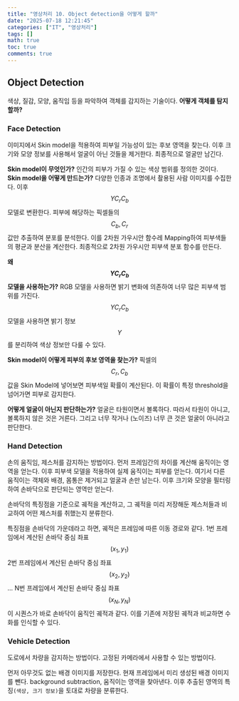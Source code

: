 ```yaml
---
title: "영상처리 10. Object detection을 어떻게 할까"
date: "2025-07-18 12:21:45"
categories: ["IT", "영상처리"]
tags: []
math: true
toc: true
comments: true
---
```


## Object Detection
색상, 질감, 모양, 움직임 등을 파악하여 객체를 감지하는 기술이다. **어떻게 객체를 탐지할까?**

### Face Detection
이미지에서 Skin model을 적용하여 피부일 가능성이 있는 후보 영역을 찾는다. 이후 크기와 모양 정보를 사용해서 얼굴이 아닌 것들을 제거한다. 최종적으로 얼굴만 남긴다.

**Skin model이 무엇인가?** 인간의 피부가 가질 수 있는 색상 범위를 정의한 것이다. **Skin model을 어떻게 만드는가?** 다양한 인종과 조명에서 촬용된 사람 이미지를 수집한다. 이후 $$YC_{r}C_{b}$$ 모델로 변환한다. 피부에 해당하는 픽셀들의 $$C_{b}, C_{r}$$ 값만 추출하여 분포를 분석한다. 이를 2차원 가우시안 함수레 Mapping하여 피부색들의 평균과 분산을 계산한다. 최종적으로 2차원 가우시안 피부색 분포 함수를 만든다.

**왜 $$YC_{r}C_{b}$$ 모델을 사용하는가?** RGB 모델을 사용하면 밝기 변화에 의존하여 너무 많은 피부색 범위를 가진다. $$YC_{r}C_{b}$$ 모델을 사용하면 밝기 정보 $$Y$$를 분리하여 색상 정보만 다룰 수 있다.

**Skin model이 어떻게 피부의 후보 영역을 찾는가?** 픽셀의 $$C_{r}, C_{b}$$ 값을 Skin Model에 넣어보면 피부색일 확률이 계산된다. 이 확률이 특정 threshold을 넘어가면 피부로 감지한다.

**어떻게 얼굴이 아닌지 판단하는가?** 얼굴은 타원이면서 볼록하다. 따라서 타원이 아니고, 볼록하지 않은 것은 거른다. 그리고 너무 작거나 (노이즈) 너무 큰 것은 얼굴이 아니라고 판단한다.

### Hand Detection
손의 움직임, 제스처를 감지하는 방법이다. 먼저 프레임간의 차이를 계산해 움직이는 영역을 얻는다. 이후 피부색 모델을 적용하여 실제 움직이는 피부를 얻는다. 여기서 다른 움직이는 객체와 배경, 몸통은 제거되고 얼굴과 손만 남는다. 이후 크기와 모양을 필터링하여 손바닥으로 판단되는 영역만 얻는다. 

손바닥의 특징점을 기준으로 궤적을 계산하고, 그 궤적을 미리 저장해둔 제스처들과 비교하여 어떤 제스처를 취했는지 분류한다.

특징점을 손바닥의 가운데라고 하면, 궤적은 프레임에 따른 이동 경로와 같다.
1번 프레임에서 계산된 손바닥 중심 좌표 $$(x_{1}, y_{1})$$
2번 프레임에서 계산된 손바닥 중심 좌표 $$(x_{2}, y_{2})$$
...
N번 프레임에서 계산된 손바닥 중심 좌표 $$(x_{N}, y_{N})$$
이 시퀀스가 바로 손바닥이 움직인 궤적과 같다. 이를 기존에 저장된 궤적과 비교하면 수화를 인식할 수 있다.

### Vehicle Detection
도로에서 차량을 감지하는 방법이다. 고정된 카메라에서 사용할 수 있는 방법이다.

먼저 아무것도 없는 배경 이미지를 저장한다. 현재 프레임에서 미리 생성된 배경 이미지를 뺀다. background subtraction, 움직이는 영역을 찾아낸다. 이후 추출된 영역의 특징`(색상, 크기 정보)`을 토대로 차량을 분류한다.